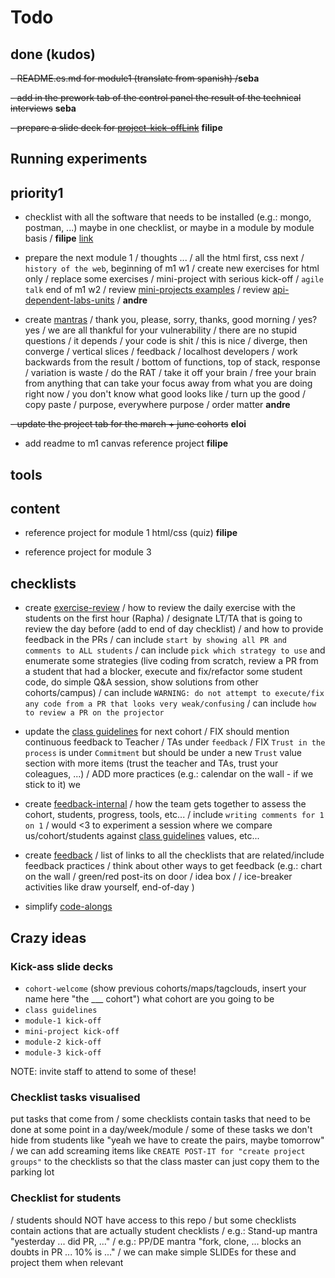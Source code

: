 # Todo

## done (kudos)

~~- README.es.md for module1 (translate from spanish)
/~~**seba**

~~- add in the prework tab of the control panel the result of the technical interviews~~ **seba**

~~- prepare a slide deck for [project-kick-off](./projects/kick-off-presentation.md)[Link](https://drive.google.com/open?id=1lTOlOtmrPBN44CzX_keBwF3ne-SfVPxnYvSGOB5ObWA)~~ **filipe** 


## Running experiments


## priority1

- checklist with all the software that needs to be installed (e.g.: mongo, postman, ...) maybe in one checklist, or maybe in a module by module basis
/ **filipe** [link](./software)





- prepare the next module 1
/ thoughts ...
/ all the html first, css next
/ `history of the web`, beginning of m1 w1
/ create new exercises for html only
/ replace some exercises
/ mini-project with serious kick-off
/ `agile talk` end of m1 w2
/ review [mini-projects examples](./mini-projects.md)
/ review [api-dependent-labs-units](./materials/api-dependent-labs-units.md)
/ **andre**


- create [mantras](./mantras.md)
/ thank you, please, sorry, thanks, good morning
/ yes? yes
/ we are all thankful for your vulnerability
/ there are no stupid questions
/ it depends
/ your code is shit
/ this is nice
/ diverge, then converge
/ vertical slices
/ feedback
/ localhost developers
/ work backwards from the result / bottom of functions, top of stack, response
/ variation is waste
/ do the RAT
/ take it off your brain / free your brain from anything that can take your focus away from what you are doing right now
/ you don't know what good looks like
/ turn up the good
/ copy paste
/ purpose, everywhere purpose
/ order matter
**andre**

~~- update the project tab for the march + june cohorts~~ **eloi**

- add readme to m1 canvas reference project **filipe**

## tools


## content

- reference project for module 1 html/css (quiz)
**filipe**

- reference project for module 3



## checklists


- create [exercise-review](./exercise-review.md)
/ how to review the daily exercise with the students on the first hour (Rapha)
/ designate LT/TA that is going to review the day before (add to end of day checklist)
/ and how to provide feedback in the PRs
/ can include `start by showing all PR and comments to ALL students`
/ can include `pick which strategy to use` and enumerate some strategies (live coding from scratch, review a PR from a student that had a blocker, execute and fix/refactor some student code, do simple Q&A session, show solutions from other cohorts/campus)
/ can include `WARNING: do not attempt to execute/fix any code from a PR that looks very weak/confusing`
/ can include `how to review a PR on the projector`

- update the [class guidelines](./bcn-webdev-guidelines.md) for next cohort
/ FIX should mention continuous feedback to Teacher / TAs under `feedback`
/ FIX `Trust in the process` is under `Commitment` but should be under a new `Trust` value section with more items (trust the teacher and TAs, trust your coleagues, ...)
/ ADD more practices (e.g.: calendar on the wall - if we stick to it)
we
- create [feedback-internal](./feedback-internal.md)
/ how the team gets together to assess the cohort, students, progress, tools, etc...
/ include `writing comments for 1 on 1`
/ would <3 to experiment a session where we compare us/cohort/students against [class guidelines](./bcn-webdev-guidelines.md) values, etc...

- create [feedback](./feedback.md)
/ list of links to all the checklists that are related/include feedback practices
/ think about other ways to get feedback (e.g.: chart on the wall / green/red post-its on door / idea box / / ice-breaker activities like draw yourself, end-of-day )

- simplify [code-alongs](./active-learning/code-alongs.md)

## Crazy ideas


### Kick-ass slide decks

- `cohort-welcome` (show previous cohorts/maps/tagclouds, insert your name here "the ___ cohort") what cohort are you going to be
- `class guidelines`
- `module-1 kick-off`
- `mini-project kick-off`
- `module-2 kick-off`
- `module-3 kick-off`

NOTE: invite staff to attend to some of these!

### Checklist tasks visualised

put tasks that come from
/ some checklists contain tasks that need to be done at some point in a day/week/module
/ some of these tasks we don't hide from students like "yeah we have to create the pairs, maybe tomorrow"
/ we can add screaming items like `CREATE POST-IT for "create project groups"` to the checklists so that the class master can just copy them to the parking lot

### Checklist for students

/ students should NOT have access to this repo
/ but some checklists contain actions that are actually student checklists
/ e.g.: Stand-up mantra "yesterday ... did PR, ..."
/ e.g.: PP/DE mantra "fork, clone, ... blocks an doubts in PR ... 10% is ..."
/ we can make simple SLIDEs for these and project them when relevant
